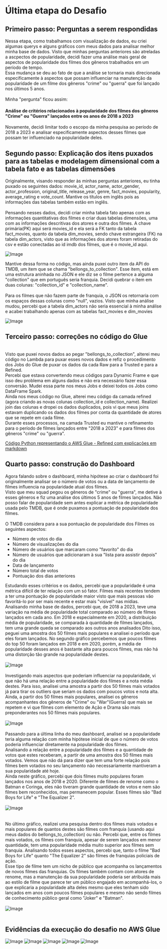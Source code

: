 # Última etapa do Desafio  
## Primeiro passo: Perguntas a serem respondidas
Nessa etapa, como trabalhamos com visualização de dados, eu criei algumas querys e alguns gráficos com meus dados para analisar melhor minha base de dados. Visto que minhas perguntas anteriores são atreladas a ascpectos de popularidade, decidi fazer uma análise mais geral de aspectos de popularidade dos filmes dos gêneros trabalhados em um período de tempo.
<br />Essa mudança se deu ao fato de que a análise se tornaria mais direcionada especificamente à aspectos que possam influenciar na manutenção da popularidade de um filme dos gêneros "crime" ou "guerra" que foi lançado nos últimos 5 anos.
<br />
<br />
Minha "pergunta" ficou assim:
#### Análise de critérios relacionados à popularidade dos filmes dos gêneros "Crime" ou "Guerra" lançados entre os anos de 2018 a 2023
Novamente, decidi limitar todo o escopo da minha pesquisa ao período de 2018 a 2023 e analisar especificamente aspectos desses filmes que possam ter influenciado na popularidade deles. 

## Segundo passo: Explicação dos itens puxados para as tabelas e modelagem dimensional com a tabela fato e as tabelas dimensões
Originalmente, visando responder às minhas perguntas anteriores, eu tinha puxado os seguintes dados: movie_id, actor_name, actor_gender, actor_profession, original_title, release_year, genre, fact_movies, popularity, average_rating e vote_count.
Mantive os títulos em inglês pois as informações das tabelas também estão em inglês. 
<br /> 
<br />
Pensando nesses dados, decidi criar minha tabela fato apenas com as informações quantitativas dos filmes e criar duas tabelas dimensões, uma com as informações descritivas dos atores e outra dos filmes.
A chave primária(PK) aqui será movies_id e ela será a FK tanto da tabela fact_movies, quanto da tabela dim_movies, sendo chave estrangeira (FK) na tabela dim_actors, visto que as informações dos atores foram retiradas do csv e estão conectadas ao id imdb dos filmes, que é o movie_id aqui.

![Image](/sprint_09/Desafio/tabelas_dimensionais.png)

Mantive dessa forma no código, mas ainda puxei outro item da API do TMDB, um item que se chama "bellongs_to_collection". Esse item, está em uma estrutura aninhada no JSON e ele diz se o filme pertence a alguma "collection" que em português seria franquia. Decidi quebrar o item em duas colunas: "collection_id" e "collection_name". 
<br />
<br />
Para os filmes que não fazem parte de franquia, o JSON os retornaria com os espaços dessas colunas como "null", vazios. 
Visto que minha análise mudou, percebi que a tabela dim_actors não seria essencial à minha análise e acabei trabalhando apenas com as tabelas fact_movies e dim_movies

![Image](/sprint_10/Desafio/diagrama_relacional_atual.png)


## Terceiro passo: correções no código do Glue
<br />
Visto que puxei novos dados ao pegar "bellongs_to_collection", alterei meu código no Lambda para puxar esses novos dados e refiz o procedimento dos Jobs do Glue de puxar os dados da cada Raw para a Trusted e para a Refined.
<br /> 
Percebi que estava convertendo meus códigos para Dynamic Frame e que isso deu problema em alguns dados e não era necessário fazer essa conversão. Mudei essa parte nos meus Jobs e deixei todos os Jobs como DataFrame Spark. 
<br />
Ainda nos meus código no Glue, alterei meu código da camada refined (agora criando as novas colunas collection_id e collection_name). Realizei join das colunas e dropei os dados duplicados, pois vi que meus joins estavam duplicando os dados dos filmes por conta da quantidade de atores que se repete em cada filme.
<br />
Durante esses processos, na camada Trusted eu mantive o refinamento para o período de filmes lançados entre "2018 a 2023" e para filmes dos gêneros "crime" ou "guerra".
<br />

[Código Python representando o AWS Glue - Refined com explicações em markdown](/sprint_10/Desafio/codigo_glue_refined.py)

## Quarto passo: construção do Dashboard
Agora falando sobre o dashboard, minha hipótese ao criar o dashboard foi originalmente analisar se o número de votos ou a data de lançamento de filmes influencia na popularidade atual dos filmes.
<br />Visto que meu squad pegou os gêneros de "crime" ou "guerra", me detive à esses gêneros e fiz uma análise dos últimos 5 anos de filmes lançados.
Não posso falar de popularidade sem antes explicar a métrica de popularidade usada pelo TMDB, que é onde puxamos a pontuação de popularidade dos filmes.
<br />
<br />
O TMDB considera para a sua pontuação de popularidade dos Filmes os seguintes aspectos:
<ul>
  <li> Número de votos do dia </li>
  <li> Número de visualizações do dia</li>
  <li> Número de usuários que marcaram como "favorito" do dia </li>
  <li> Número de usuários que adicionaram à sua "lista para assistir depois" do dia </li>
  <li> Data de lançamento </li>
  <li> Número total de votos </li>
  <li> Pontuação dos dias anteriores </li>
</ul>

Estudando esses critérios e os dados, percebi que a popularidade é uma métrica difícil de ter relação com um só fator. 
Filmes mais recentes tendem a ter uma pontuação de popularidade maior visto que mais pessoas vão favoritá-lo por ser mais recente e estar mais "visível" nas mídias.
Analisando minha base de dados, percebi que, de 2018 a 2023, teve uma variação na média de popularidade total comparado ao número de filmes lançados em cada ano.
Em 2018 e especialmente em 2020, a distribuição média de popularidade, se comparada à quantidade de filmes lançados, tem uma grande queda se comparado aos outros anos analisados
Dito isso, peguei uma amostra dos 50 filmes mais populares e analisei o período que eles foram lançados. No segundo gráfico percebemos que poucos filmes do top 50 foram lançados em 2018 e em 2020, porém, a média de popularidade desses anos é bastante alta para poucos filmes, mas não há uma distorção tão grande na popularidade destes.
<br />
<br />
![Image](/sprint_10/Evidencias/02.png)
<br />
<br />
Investigando mais aspectos que poderiam influenciar na popularidade, vi que não há uma relação entre a popularidade dos filmes e a nota média destes. Para isso, analisei uma amostra a partir dos 50 filmes mais votados já para tirar os outliers que seriam os dados com poucos votos e nota alta.
<br />Ainda, a partir dos 50 filmes mais populares, analisei os gêneros acompanhantes dos gêneros de "Crime" ou "War"(Guerra) que mais se repetem e vi que filmes com elemento de Ação e Drama são mais preponderantes nos 50 filmes mais populares.
<br />
<br />
![Image](/sprint_10/Evidencias/03.png)
<br />
<br />
Passando para a última linha do meu dashboard, analisei se a popularidade teria alguma relação com minha hipótese inicial de que o número de votos poderia influenciar diretamente na popularidade dos filmes.
<br />Analisando a relação entre a popularidade dos filmes e a quantidade de votos que estes receberam, a partir de uma amostra dos 50 filmes mais votados. Vemos que não dá para dizer que tem uma forte relação pois filmes bem votados no seu lançamento não necessariamente mantiveram a sua popularidade até hoje.
<br />Ainda neste gráfico, percebi que dois filmes muito populares foram lançados nos anos de 2018 e 2020. Diferente de filmes de renome como o Batman e Coringa, eles não tiveram grande quantidade de votos e nem são filmes bem reconhecidos, mas permanecem popular.
Esses filmes são "Bad Boys for Life" e "The Equalizer 2".
<br />
<br />
![Image](/sprint_10/Evidencias/04.png)
<br />
<br />
<br />No último gráfico, realizei uma pesquisa dentro dos filmes mais votados e mais populares de quantos destes são filmes com franquia (usando aqui meus dados do bellongs_to_collection) ou não. Percebi que, entre os filmes mais votados, os filmes com franquia, apesar de serem lançados em menor quantidade, tem uma popularidade média muito superior aos filmes sem franquia.
Analisando todos esses aspectos, percebi que, tanto o filme "Bad Boys for Life" quanto "The Equalizer 2" são filmes de franquias policiais de ação. 
<br /> Esse tipo de filme tem um nicho de público que acompanha os lançamentos de novos filmes das franquias. Os filmes também contam com atores de renome, mas a manutenção da sua popularidade poderia ser atribuída mais ao estilo de filme que parece ter um público engajado em acompanhá-los, o que explicaria a popularidade alta deles mesmo que eles tenham sido lançados em anos com poucos filmes populares e mesmo não sendo filmes de conhecimento público geral como "Joker" e "Batman". 
<br />
<br />
![Image](/sprint_10/Evidencias/05.png)
<br />
<br />
## Evidências da execução do desafio no AWS Glue
![Image](/sprint_10/Evidencias/06.png)
![Image](/sprint_10/Evidencias/07.png)
![Image](/sprint_10/Evidencias/08.png)
![Image](/sprint_10/Evidencias/09.png)
![Image](/sprint_10/Evidencias/10.png)
